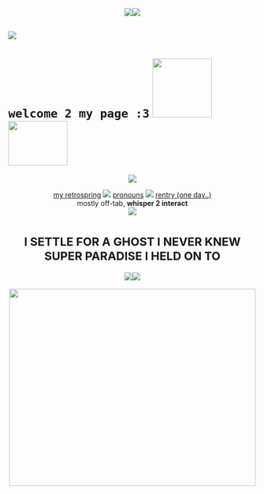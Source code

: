 <div align="center">
 <img src="https://github.com/user-attachments/assets/64cb5226-cdd4-41d2-9059-230469155109"><img src="https://github.com/user-attachments/assets/64cb5226-cdd4-41d2-9059-230469155109"> <br /> <br />
</div>

![](https://komarev.com/ghpvc/?username=sednoseterces&color=ff69b4&style=plastic&label=++++🍫🍬🍭🧁🎂🍰🍨++++) <br /> 
# ``welcome 2 my page :3`` <img src="https://github.com/user-attachments/assets/e7c929c1-2c8e-4899-91f6-381ce4be7273" height=120 width=120><img src=https://github.com/user-attachments/assets/4d0f055c-fbb6-40e5-8447-0cd52ce8ccf1 height=90 width=120>


<div align="center">
<img src="https://github.com/user-attachments/assets/44f6f4f3-501f-4247-9470-f950c083c006"> <br /> 
</div>
<div align="center">
  
 [my retrospring](https://retrospring.net/@applepox) <img src="https://github.com/user-attachments/assets/8fd84c19-2679-49f4-a649-c2d680d22913"> [pronouns](https://pronouns.cc/@yesmylord) <img src="https://github.com/user-attachments/assets/4879475c-9927-4839-b26c-607702a79084"> [rentry (one day..)](https://rentry.co/applepox) <br />
 mostly off-tab, **whisper 2 interact** <br />
 <img src="https://github.com/user-attachments/assets/0de94148-f90c-4935-ad8e-0ba720fbbb89">
# <sub> I SETTLE FOR A GHOST I NEVER KNEW </sub> <br /> <sub> SUPER PARADISE I HELD ON TO </sub>
</div>
<div align="center">
 <img src="https://github.com/user-attachments/assets/64cb5226-cdd4-41d2-9059-230469155109"><img src="https://github.com/user-attachments/assets/64cb5226-cdd4-41d2-9059-230469155109"> <br /> <br />
<img src="https://github.com/user-attachments/assets/a385409d-fc76-4d0f-b259-c27acc62a7a2" height=400 width=500> <br />
</div>

